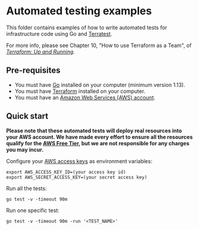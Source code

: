 # Automated testing examples

This folder contains examples of how to write automated tests for infrastructure code using Go and
[Terratest](https://terratest.gruntwork.io/).

For more info, please see Chapter 10, "How to use Terraform as a Team", of
_[Terraform: Up and Running](http://www.terraformupandrunning.com)_.

## Pre-requisites

- You must have [Go](https://go.dev/) installed on your computer (minimum version 1.13).
- You must have [Terraform](https://www.terraform.io/) installed on your computer.
- You must have an [Amazon Web Services (AWS) account](http://aws.amazon.com/).

## Quick start

**Please note that these automated tests will deploy real resources into your AWS account. We have made every effort to
ensure all the resources qualify for the [AWS Free Tier](https://aws.amazon.com/free/), but we are not responsible for
any charges you may incur.**

Configure your [AWS access
keys](http://docs.aws.amazon.com/general/latest/gr/aws-sec-cred-types.html#access-keys-and-secret-access-keys) as
environment variables:

```
export AWS_ACCESS_KEY_ID=(your access key id)
export AWS_SECRET_ACCESS_KEY=(your secret access key)
```

Run all the tests:

```
go test -v -timeout 90m
```

Run one specific test:

```
go test -v -timeout 90m -run '<TEST_NAME>'
```
